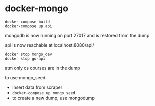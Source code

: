 # docker-mongo



```
docker-compose build
docker-compose up api
```

mongodb is now running on port 27017 and is restored from the dump

api is now reachable at localhost:8080/api/

```
docker stop mongo_dev
docker stop go-api
```



atm only cs courses are in the dump


to use mongo_seed:
* insert data from scraper
* `docker-compose up mongo_seed`
* to create a new dump, use mongodump
